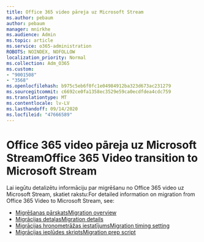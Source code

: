 ```yaml
---
title: Office 365 video pāreja uz Microsoft Stream
ms.author: pebaum
author: pebaum
manager: mnirkhe
ms.audience: Admin
ms.topic: article
ms.service: o365-administration
ROBOTS: NOINDEX, NOFOLLOW
localization_priority: Normal
ms.collection: Adm_O365
ms.custom:
- "9001508"
- "3568"
ms.openlocfilehash: b975c5eb6f0fc1e04984912ba323d673ac231279
ms.sourcegitcommit: c6692ce0fa1358ec3529e59ca0ecdfdea4cdc759
ms.translationtype: MT
ms.contentlocale: lv-LV
ms.lasthandoff: 09/14/2020
ms.locfileid: "47666589"
---
```

# <a name="office-365-video-transition-to-microsoft-stream"></a><span data-ttu-id="46b96-102">Office 365 video pāreja uz Microsoft Stream</span><span class="sxs-lookup"><span data-stu-id="46b96-102">Office 365 Video transition to Microsoft Stream</span></span>

<span data-ttu-id="46b96-103">Lai iegūtu detalizētu informāciju par migrēšanu no Office 365 video uz Microsoft Stream, skatiet rakstu:</span><span class="sxs-lookup"><span data-stu-id="46b96-103">For detailed information on migration from Office 365 Video to Microsoft Stream, see:</span></span>

- [<span data-ttu-id="46b96-104">Migrēšanas pārskats</span><span class="sxs-lookup"><span data-stu-id="46b96-104">Migration overview</span></span>](https://docs.microsoft.com/stream/migrate-from-office-365)
- [<span data-ttu-id="46b96-105">Migrācijas detaļas</span><span class="sxs-lookup"><span data-stu-id="46b96-105">Migration details</span></span>](https://docs.microsoft.com/stream/migration-experience)
- [<span data-ttu-id="46b96-106">Migrācijas hronometrāžas iestatījums</span><span class="sxs-lookup"><span data-stu-id="46b96-106">Migration timing setting</span></span>](https://docs.microsoft.com/stream/migration-o365video-timing-setting)
- [<span data-ttu-id="46b96-107">Migrācijas ieplūdes skripts</span><span class="sxs-lookup"><span data-stu-id="46b96-107">Migration prep script</span></span>](https://docs.microsoft.com/stream/migration-o365video-prep)
